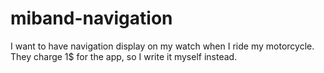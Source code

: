 # miband-navigation
I want to have navigation display on my watch when I ride my motorcycle. They charge 1$ for the app, so I write it myself instead.

